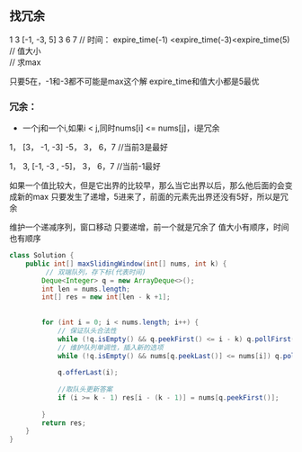 ##  找冗余

1 3 [-1, -3, 5] 3 6 7 
// 时间： expire_time(-1)  <expire_time(-3)<expire_time(5)
// 值大小  
// 求max

只要5在，-1和-3都不可能是max这个解
expire_time和值大小都是5最优


### 冗余：
- 一个j和一个i,如果i < j,同时nums[i] <= nums[j]，i是冗余

1， [3，  -1,  -3]  -5，  3， 6，7   //当前3是最好

1，  3,     [-1,  -3 , -5]， 3， 6，7    //当前-1最好

如果一个值比较大，但是它出界的比较早，那么当它出界以后，那么他后面的会变成新的max
只要发生了递增，5进来了，前面的元素先出界还没有5好，所以是冗余

维护一个递减序列，窗口移动
只要递增，前一个就是冗余了
值大小有顺序，时间也有顺序




```java
class Solution {
    public int[] maxSlidingWindow(int[] nums, int k) {
         // 双端队列，存下标(代表时间)
        Deque<Integer> q = new ArrayDeque<>();
        int len = nums.length;
        int[] res = new int[len - k +1];
        
        
        for (int i = 0; i < nums.length; i++) {
            // 保证队头合法性
            while (!q.isEmpty() && q.peekFirst() <= i - k) q.pollFirst();
            // 维护队列单调性，插入新的选项
            while (!q.isEmpty() && nums[q.peekLast()] <= nums[i]) q.pollLast();
            
            q.offerLast(i);
            
            //取队头更新答案
            if (i >= k - 1) res[i - (k - 1)] = nums[q.peekFirst()];
            
        }
        return res;
    }
}
```